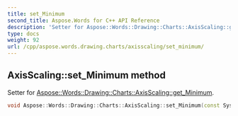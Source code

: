 ```yaml
---
title: set_Minimum
second_title: Aspose.Words for C++ API Reference
description: 'Setter for Aspose::Words::Drawing::Charts::AxisScaling::get_Minimum.'
type: docs
weight: 92
url: /cpp/aspose.words.drawing.charts/axisscaling/set_minimum/
---
```

## AxisScaling::set_Minimum method


Setter for [Aspose::Words::Drawing::Charts::AxisScaling::get_Minimum](../get_minimum/).

```cpp
void Aspose::Words::Drawing::Charts::AxisScaling::set_Minimum(const System::SharedPtr<Aspose::Words::Drawing::Charts::AxisBound> &value)
```

